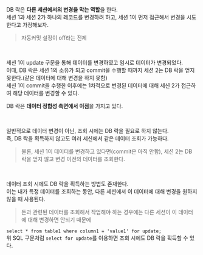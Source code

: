 DB 락은 **다른 세션에서의 변경을 막는 역할**을 한다.   
세션 1과 세션 2가 하나의 레코드를 변경하려 하고, 세션 1이 먼저 접근해서 변경을 시도한다고 가정해보자.   
> 자동커밋 설정이 off라는 전제

</br>

세션 1이 update 구문을 통해 데이터를 변경하였고 임시로 데이터가 변경되었다.   
이때, DB 락은 세션 1의 소유가 되고 commit을 수행할 때까지 세션 2는 DB 락을 얻지 못한다.(같은 데이터에 대해 변경을 하지 못함)   
세션 1이 commit을 수행한 이후에는 1차적으로 변경된 데이터에 대해 세션 2가 접근하여 해당 데이터를 변경할 수 있다.   

DB 락은 **데이터 정합성 측면에서 이점**을 가지고 있다.

</br>

일반적으로 데이터 변경이 아닌, 조회 시에는 DB 락을 필요로 하지 않는다.   
즉, DB 락을 획득하지 않고도 여러 세션에서 같은 데이터 조회가 가능하다.   
> 물론, 세션 1이 데이터를 변경하고 있다면(commit은 아직 안함), 세션 2는 DB 락을 얻지 않고 변경 이전의 데이터를 조회한다.

</br>

데이터 조회 시에도 DB 락을 획득하는 방법도 존재한다.   
이는 내가 특정 데이터를 조회하는 동안, 다른 세션에서 이 데이터에 대해 변경을 원하지 않을 때 사용된다.   
> 돈과 관련된 데이터를 조회해서 작업해야 하는 경우에는 다른 세션이 이 데이터에 대해 변경하면 안되기 때문에

`select * from table1 where column1 = 'value1' for update;`   
위 SQL 구문처럼 `select for update`를 이용하면 조회 시에도 DB 락을 획득할 수 있다.
